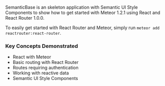 SemanticBase is an skeleton application with Semantic UI Style Components to show how to get started with Meteor 1.2.1 using React and React Router 1.0.0. 

To easily get started with React Router and Meteor, simply run `meteor add reactrouter:react-router`.

### Key Concepts Demonstrated ###
* React with Meteor
* Basic routing with React Router
* Routes requiring authentication
* Working with reactive data
* Semantic UI Style Components
